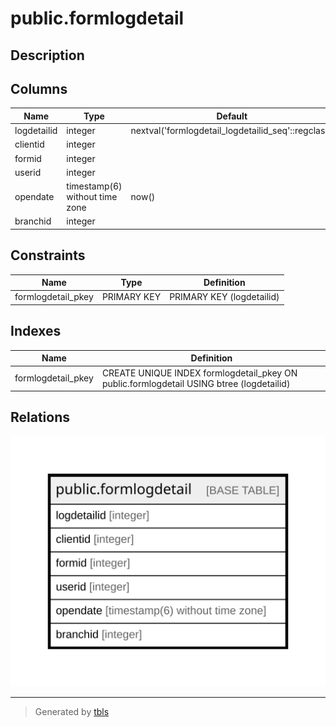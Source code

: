 # public.formlogdetail

## Description

## Columns

| Name | Type | Default | Nullable | Children | Parents | Comment |
| ---- | ---- | ------- | -------- | -------- | ------- | ------- |
| logdetailid | integer | nextval('formlogdetail_logdetailid_seq'::regclass) | false |  |  |  |
| clientid | integer |  | true |  |  |  |
| formid | integer |  | true |  |  |  |
| userid | integer |  | true |  |  |  |
| opendate | timestamp(6) without time zone | now() | false |  |  |  |
| branchid | integer |  | true |  |  |  |

## Constraints

| Name | Type | Definition |
| ---- | ---- | ---------- |
| formlogdetail_pkey | PRIMARY KEY | PRIMARY KEY (logdetailid) |

## Indexes

| Name | Definition |
| ---- | ---------- |
| formlogdetail_pkey | CREATE UNIQUE INDEX formlogdetail_pkey ON public.formlogdetail USING btree (logdetailid) |

## Relations

![er](public.formlogdetail.svg)

---

> Generated by [tbls](https://github.com/k1LoW/tbls)
